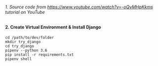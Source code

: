 ###### 1. Source code from https://www.youtube.com/watch?v=-oQvMHpKkms tutorial on YouTube

#### 2. Create Virtual Environment & Install Django
```
cd /path/to/dev/folder
mkdir try_django
cd try_django
pipenv --python 3.6 
pip install -r requirements.txt
pipenv shell
```